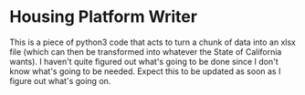 # Housing Platform Writer

This is a piece of python3 code that acts to turn a chunk of data into an xlsx file (which can
then be transformed into whatever the State of California wants). I haven't quite figured out
what's going to be done since I don't know what's going to be needed. Expect this to be updated
as soon as I figure out what's going on.